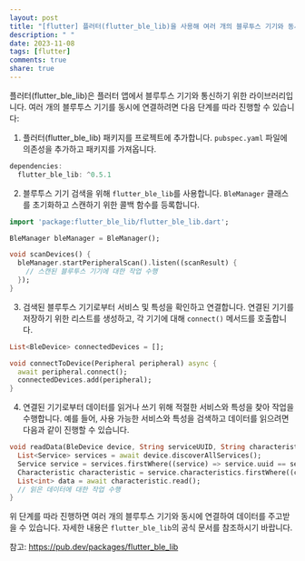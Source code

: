 ```yaml
---
layout: post
title: "[flutter] 플러터(flutter_ble_lib)을 사용해 여러 개의 블루투스 기기와 동시에 연결하는 방법은 어떻게 되나요?"
description: " "
date: 2023-11-08
tags: [flutter]
comments: true
share: true
---
```


플러터(flutter_ble_lib)은 플러터 앱에서 블루투스 기기와 통신하기 위한 라이브러리입니다. 여러 개의 블루투스 기기를 동시에 연결하려면 다음 단계를 따라 진행할 수 있습니다:

1. 플러터(flutter_ble_lib) 패키지를 프로젝트에 추가합니다. `pubspec.yaml` 파일에 의존성을 추가하고 패키지를 가져옵니다.

```dart
dependencies:
  flutter_ble_lib: ^0.5.1
```

2. 블루투스 기기 검색을 위해 `flutter_ble_lib`를 사용합니다. `BleManager` 클래스를 초기화하고 스캔하기 위한 콜백 함수를 등록합니다.

```dart
import 'package:flutter_ble_lib/flutter_ble_lib.dart';

BleManager bleManager = BleManager();

void scanDevices() {
  bleManager.startPeripheralScan().listen((scanResult) {
    // 스캔된 블루투스 기기에 대한 작업 수행
  });
}
```

3. 검색된 블루투스 기기로부터 서비스 및 특성을 확인하고 연결합니다. 연결된 기기를 저장하기 위한 리스트를 생성하고, 각 기기에 대해 `connect()` 메서드를 호출합니다.

```dart
List<BleDevice> connectedDevices = [];

void connectToDevice(Peripheral peripheral) async {
  await peripheral.connect();
  connectedDevices.add(peripheral);
}
```

4. 연결된 기기로부터 데이터를 읽거나 쓰기 위해 적절한 서비스와 특성을 찾아 작업을 수행합니다. 예를 들어, 사용 가능한 서비스와 특성을 검색하고 데이터를 읽으려면 다음과 같이 진행할 수 있습니다.

```dart
void readData(BleDevice device, String serviceUUID, String characteristicUUID) async {
  List<Service> services = await device.discoverAllServices();
  Service service = services.firstWhere((service) => service.uuid == serviceUUID);
  Characteristic characteristic = service.characteristics.firstWhere((char) => char.uuid == characteristicUUID);
  List<int> data = await characteristic.read();
  // 읽은 데이터에 대한 작업 수행
}
```

위 단계를 따라 진행하면 여러 개의 블루투스 기기와 동시에 연결하여 데이터를 주고받을 수 있습니다. 자세한 내용은 `flutter_ble_lib`의 공식 문서를 참조하시기 바랍니다.

참고: https://pub.dev/packages/flutter_ble_lib